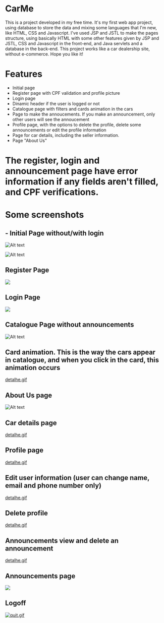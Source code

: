 # CarMe
This is a project developed in my free time. It's my first web app project, using database to store the data and mixing some languages that I'm new, like HTML, CSS and Javascript. I've used JSP and JSTL to make the pages structure, using basically HTML with some other features given by JSP and JSTL, CSS and Javascript in the front-end, and Java servlets and a database in the back-end.
This project works like a car dealership site, without e-commerce. 
Hope you like it!

# Features
- Initial page
- Register page with CPF validation and profile picture
- Login page
- Dinamic header if the user is logged or not
- Catalogue page with filters and cards animation in the cars
- Page to make the annoucements. If you make an announcement, only other users will see the annoucement
- Profile page, with the options to delete the profile, delete some announcements or edit the profile information
- Page for car details, including the seller information.
- Page "About Us" <br />
# The register, login and announcement page have error information if any fields aren't filled, and CPF verifications.

# Some screenshots
## - Initial Page without/with login
![Alt text](https://i.postimg.cc/NG4nbJjh/1.png)

![Alt text](https://i.postimg.cc/VN89xwKK/imagem-2021-02-04-042746.png)

## Register Page
![](https://i.postimg.cc/GtNrtdtD/imagem-2021-02-04-050333.png)

## Login Page
![](https://i.postimg.cc/QxTZSLV6/imagem-2021-02-04-050405.png)

## Catalogue Page without announcements
![Alt text](https://i.postimg.cc/nzwDhf1b/imagem-2021-02-04-042912.png)

## Card animation. This is the way the cars appear in catalogue, and when you click in the card, this animation occurs <br />
[detalhe.gif](https://postimg.cc/fS43Zd1W)

## About Us page
![Alt text](https://i.postimg.cc/W416nvSC/imagem-2021-02-04-043247.png)

## Car details page <br />
[detalhe.gif](https://postimg.cc/ZCTgHMDH)

## Profile page <br />
[detalhe.gif](https://postimg.cc/G9q2qZmh)

## Edit user information (user can change name, email and phone number only) <br />
[detalhe.gif](https://postimg.cc/R3B4MRZD)

## Delete profile
[detalhe.gif](https://postimg.cc/9zdWnsXq)

## Announcements view and delete an announcement <br />
[detalhe.gif](https://postimg.cc/kBKHndR7)

## Announcements page
![](https://i.postimg.cc/501h2jmT/imagem-2021-02-04-050219.png)

## Logoff
[![quit.gif](https://i.postimg.cc/g2hRY0jv/quit.gif)](https://postimg.cc/K1Z4fxnz)
